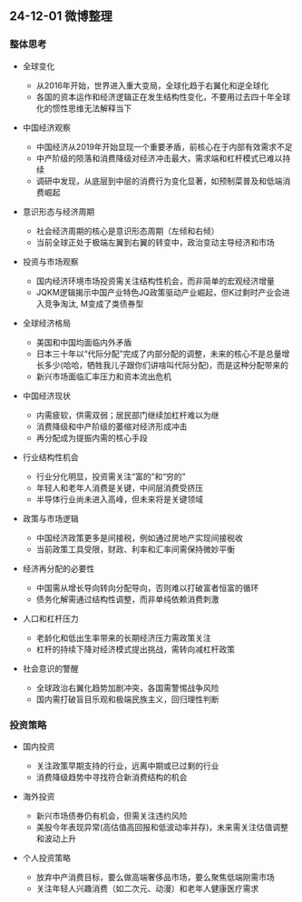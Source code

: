 ## 24-12-01 微博整理

### 整体思考
- 全球变化
  - 从2016年开始，世界进入重大变局，全球化趋于右翼化和逆全球化
  - 各国的资本运作和经济逻辑正在发生结构性变化，不要用过去四十年全球化的惯性思维无法解释当下

- 中国经济观察
  - 中国经济从2019年开始显现一个重要矛盾，前核心在于内部有效需求不足
  - 中产阶级的陨落和消费降级对经济冲击最大，需求端和杠杆模式已难以持续
  - 调研中发现，从底层到中层的消费行为变化显著，如预制菜普及和低端消费崛起

- 意识形态与经济周期
  - 社会经济周期的核心是意识形态周期（左倾和右倾）
  - 当前全球正处于极端左翼到右翼的转变中，政治变动主导经济和市场

- 投资与市场观察
  - 国内经济环境市场投资需关注结构性机会，而非简单的宏观经济增量
  - JQKM逻辑揭示中国产业特色JQ政策驱动产业崛起，但K过剩时产业会进入竞争淘汰, M变成了类债券型

- 全球经济格局
  - 美国和中国均面临内外矛盾
  - 日本三十年以“代际分配”完成了内部分配的调整，未来的核心不是总量增长多少(哈哈，牺牲我儿子跟你们讲啥叫代际分配)，而是这种分配带来的
  - 新兴市场面临汇率压力和资本流出危机

- 中国经济现状
  - 内需疲软，供需双弱；居民部门继续加杠杆难以为继
  - 消费降级和中产阶级的萎缩对经济形成冲击
  - 再分配成为提振内需的核心手段

- 行业结构性机会
  - 行业分化明显，投资需关注“富的”和“穷的”
  - 年轻人和老年人消费是关键，中间层消费受挤压
  - 半导体行业尚未进入高峰，但未来将是关键领域

- 政策与市场逻辑
  - 中国经济政策更多是间接税，例如通过房地产实现间接税收
  - 当前政策工具受限，财政、利率和汇率间需保持微妙平衡

- 经济再分配的必要性
  - 中国需从增长导向转向分配导向，否则难以打破富者恒富的循环
  - 债务化解需通过结构性调整，而非单纯依赖消费刺激

- 人口和杠杆压力
  - 老龄化和低出生率带来的长期经济压力需政策关注
  - 杠杆的持续下降对经济模式提出挑战，需转向减杠杆政策

- 社会意识的警醒
  - 全球政治右翼化趋势加剧冲突，各国需警惕战争风险
  - 国内需打破盲目乐观和极端民族主义，回归理性判断

### 投资策略

- 国内投资
  - 关注政策早期支持的行业，远离中期或已过剩的行业
  - 消费降级趋势中寻找符合新消费结构的机会

- 海外投资
  - 新兴市场债券仍有机会，但需关注违约风险
  - 美股今年表现异常(高估值高回报和低波动率并存)，未来需关注估值调整和波动上升

- 个人投资策略
  - 放弃中产消费目标，要么做高端奢侈品市场，要么聚焦低端刚需市场
  - 关注年轻人兴趣消费（如二次元、动漫）和老年人健康医疗需求
